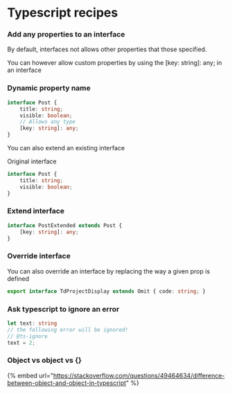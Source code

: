 # Typescript recipes

### Add any properties to an interface

By default, interfaces not allows other properties that those specified.&#x20;

You can however allow custom properties by using the  \[key: string]: any; in an interface

### Dynamic property name

```typescript
interface Post {
    title: string; 
    visible: boolean; 
    // Allows any type
    [key: string]: any; 
}
```

You can also extend an existing interface&#x20;

Original interface

```typescript
interface Post {
    title: string; 
    visible: boolean; 
}
```

### Extend interface

```typescript
interface PostExtended extends Post {
    [key: string]: any;  
}
```

### Override interface

You can also override an interface by replacing the way a given prop is defined

```typescript
export interface TdProjectDisplay extends Omit { code: string; }
```

### Ask typescript to ignore an error

```typescript
let text: string
// the following error will be ignored! 
// @ts-ignore 
text = 2;
```

### Object vs object vs {}

{% embed url="https://stackoverflow.com/questions/49464634/difference-between-object-and-object-in-typescript" %}



